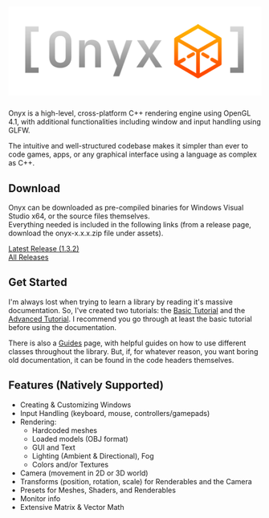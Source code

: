 # ![Onyx Logo](logo.png)
Onyx is a high-level, cross-platform C++ rendering engine using OpenGL 4.1, with additional functionalities including window and input handling using GLFW.  

The intuitive and well-structured codebase makes it simpler than ever to code games, apps, or any graphical interface using a language as complex as C++.  

## Download
Onyx can be downloaded as pre-compiled binaries for Windows Visual Studio x64, or the source files themselves.  
Everything needed is included in the following links (from a release page, download the onyx-x.x.x.zip file under assets).

[Latest Release (1.3.2)](https://github.com/jopo86/onyx/releases/tag/v1.3.2)  
[All Releases](https://github.com/jopo86/onyx/releases)  

## Get Started
I'm always lost when trying to learn a library by reading it's massive documentation. So, I've created two tutorials: the [Basic Tutorial](https://github.com/jopo86/onyx/wiki/Basic-Tutorial) and the [Advanced Tutorial](https://github.com/jopo86/onyx/wiki/Advanced-Tutorial). I recommend you go through at least the basic tutorial before using the documentation.  

There is also a [Guides](https://github.com/jopo86/onyx/wiki/guides) page, with helpful guides on how to use different classes throughout the library. But, if, for whatever reason, you want boring old documentation, it can be found in the code headers themselves.  

## Features (Natively Supported)
- Creating & Customizing Windows
- Input Handling (keyboard, mouse, controllers/gamepads)
- Rendering:
  - Hardcoded meshes
  - Loaded models (OBJ format)
  - GUI and Text
  - Lighting (Ambient & Directional), Fog
  - Colors and/or Textures
- Camera (movement in 2D or 3D world)
- Transforms (position, rotation, scale) for Renderables and the Camera
- Presets for Meshes, Shaders, and Renderables
- Monitor info
- Extensive Matrix & Vector Math
